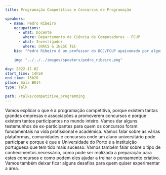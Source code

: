 ```yaml
---
title: Programação Competitiva e Concursos de Programação

speakers:
  - name: Pedro Ribeiro
    occupations:
      - what: Docente
        where: Departamento de Ciência de Computadores - FCUP
      - what: Investigador
        where: CRACS & INESC TEC
    bio: "Pedro Ribeiro é um professor do DCC/FCUP apaixonado por algoritmos e pelo seu ensino e divulgação. Enquanto aluno representou com muito sucesso Portugal e a Universidade do Porto nos mais variados concursos de programação nacionais e internacionais. Agora é o principal responsável pelas Olimpíadas Nacionais de Informática, pela edição portuguesa do Bebras - Desafio Internacional de Pensamento Computacional e pela participação das equipas da FCUP em vários concursos de programação, estando envolvido a todos os níveis, desde o científico (ex: é o autor de mais de 100 problemas usados em concursos oficiais) ao organizacional (ex: há mais de 15 anos que organiza a final nacional das Olimpíadas no DCC/FCUP e que lidera a comitiva portuguesa nas Olimpíadas Internacionais)."

    img: "../../../images/speakers/pedro_ribeiro.png"

day: 2022-11-02
start_time: 14h50
end_time: 15h20
place: Sala B014
type: Talk

path: /talks/competitive_programming
---
```


Vamos explicar o que é a programação competitiva, porque existem tantas
grandes empresas e associações a promoverem concursos e porque existem
tantos participantes no mundo inteiro. Vamos dar alguns testemunhos de
ex-participantes para quem os concursos foram fundamentais na vida
profissional e académica. Vamos falar sobre as várias plataformas,
comunidades e concursos onde um aluno universitário pode participar e
porque é que a Universidade do Porto é a instituição portuguesa que tem
tido mais sucesso. Vamos também falar sobre o tipo de conhecimentos
necessário, como pode ser realizada a preparação para estes concursos e
como podem eles ajudar a treinar o pensamento criativo. Vamos também
deixar ficar alguns desafios para quem quiser experimentar a área.
